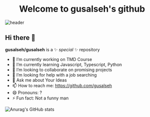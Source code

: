 <div align='center'>
  <h1>Welcome to gusalseh's github</h1>
</div>

![header](https://capsule-render.vercel.app/api?type=venom&color=auto&height=300&section=header&text=GUSALSEH's%20GITHUB&fontSize=80)


## Hi there 👋

<!--
**gusalseh/gusalseh** is a ✨ _special_ ✨ repository because its `README.md` (this file) appears on your GitHub profile.

Here are some ideas to get you started:

- 🔭 I’m currently working on ...
- 🌱 I’m currently learning ...
- 👯 I’m looking to collaborate on ...
- 🤔 I’m looking for help with ...
- 💬 Ask me about ...
- 📫 How to reach me: ...
- 😄 Pronouns: ...
- ⚡ Fun fact: ...
-->

**gusalseh/gusalseh** is a ✨ _special_ ✨ repository

- 🔭 I’m currently working on TMD Course
- 🌱 I’m currently learning Javascript, Typescript, Python
- 👯 I’m looking to collaborate on promising projects
- 🤔 I’m looking for help with a job searching
- 💬 Ask me about Your Ideas
- 📫 How to reach me: https://github.com/gusalseh
- 😄 Pronouns: ?
- ⚡ Fun fact: Not a funny man

![Anurag's GitHub stats](https://github-readme-stats.vercel.app/api?username=anuraghazra&show_icons=true&theme=radical)
